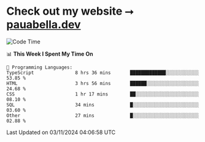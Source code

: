 # Check out my website ⭢ [pauabella.dev](https://pauabella.dev)

<!--START_SECTION:waka-->
![Code Time](http://img.shields.io/badge/Code%20Time-3%2C849%20hrs%207%20mins-blue)

📊 **This Week I Spent My Time On** 

```text
💬 Programming Languages: 
TypeScript               8 hrs 36 mins       █████████████░░░░░░░░░░░░   53.85 % 
HTML                     3 hrs 56 mins       ██████░░░░░░░░░░░░░░░░░░░   24.68 % 
CSS                      1 hr 17 mins        ██░░░░░░░░░░░░░░░░░░░░░░░   08.10 % 
SQL                      34 mins             █░░░░░░░░░░░░░░░░░░░░░░░░   03.60 % 
Other                    27 mins             █░░░░░░░░░░░░░░░░░░░░░░░░   02.88 % 
```


 Last Updated on 03/11/2024 04:06:58 UTC
<!--END_SECTION:waka-->
